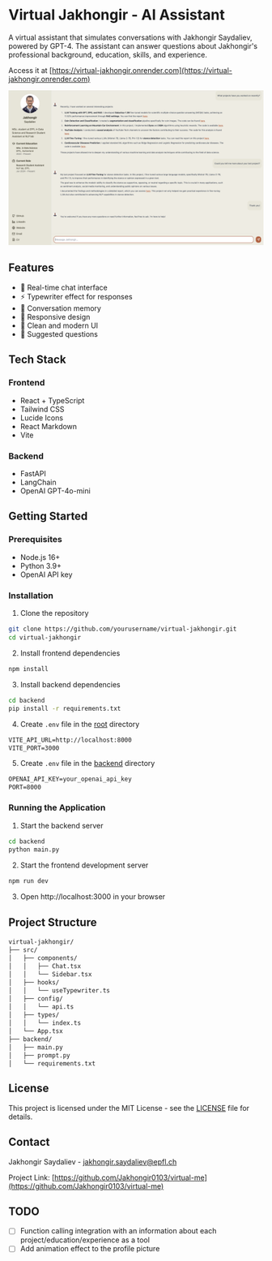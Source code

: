 # Virtual Jakhongir - AI Assistant

A virtual assistant that simulates conversations with Jakhongir Saydaliev, powered by GPT-4. The assistant can answer questions about Jakhongir's professional background, education, skills, and experience.

Access it at [https://virtual-jakhongir.onrender.com](https://virtual-jakhongir.onrender.com)

![Virtual Assistant Screenshot](img/demo.png)

## Features

- 💬 Real-time chat interface
- ⚡ Typewriter effect for responses
- 🧠 Conversation memory
- 📱 Responsive design
- 🎨 Clean and modern UI
- 🔄 Suggested questions

## Tech Stack

### Frontend
- React + TypeScript
- Tailwind CSS
- Lucide Icons
- React Markdown
- Vite

### Backend
- FastAPI
- LangChain
- OpenAI GPT-4o-mini

## Getting Started

### Prerequisites
- Node.js 16+
- Python 3.9+
- OpenAI API key

### Installation

1. Clone the repository

```bash
git clone https://github.com/yourusername/virtual-jakhongir.git
cd virtual-jakhongir
```

2. Install frontend dependencies

```bash
npm install
```

3. Install backend dependencies

```bash
cd backend
pip install -r requirements.txt
```

4. Create `.env` file in the [root](.) directory

```env
VITE_API_URL=http://localhost:8000
VITE_PORT=3000
```

5. Create `.env` file in the [backend](./backend) directory

```env
OPENAI_API_KEY=your_openai_api_key
PORT=8000
```

### Running the Application

1. Start the backend server

```bash
cd backend
python main.py
```

2. Start the frontend development server

```bash
npm run dev
```

3. Open http://localhost:3000 in your browser

## Project Structure

```
virtual-jakhongir/
├── src/
│   ├── components/
│   │   ├── Chat.tsx
│   │   └── Sidebar.tsx
│   ├── hooks/
│   │   └── useTypewriter.ts
│   ├── config/
│   │   └── api.ts
│   ├── types/
│   │   └── index.ts
│   └── App.tsx
├── backend/
│   ├── main.py
│   ├── prompt.py
│   └── requirements.txt
```

## License

This project is licensed under the MIT License - see the [LICENSE](LICENSE) file for details.

## Contact

Jakhongir Saydaliev - jakhongir.saydaliev@epfl.ch

Project Link: [https://github.com/Jakhongir0103/virtual-me](https://github.com/Jakhongir0103/virtual-me)

## TODO
- [ ] Function calling integration with an information about each project/education/experience as a tool
- [ ] Add animation effect to the profile picture
